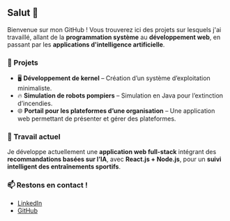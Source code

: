 ## Salut 👋  

Bienvenue sur mon GitHub ! Vous trouverez ici des projets sur lesquels j'ai travaillé, allant de la **programmation système** au **développement web**, en passant par les **applications d'intelligence artificielle**.  

### 🔧 Projets  
- 🖥 **Développement de kernel** – Création d’un système d’exploitation minimaliste.  
- 🔥 **Simulation de robots pompiers** – Simulation en Java pour l’extinction d’incendies.  
- 🌐 **Portail pour les plateformes d’une organisation** – Une application web permettant de présenter et gérer des plateformes.  

### 🚀 Travail actuel  
Je développe actuellement une **application web full-stack** intégrant des **recommandations basées sur l’IA**, avec **React.js + Node.js**, pour un **suivi intelligent des entraînements sportifs**.  

### 📫 Restons en contact !  
- [LinkedIn](https://www.linkedin.com/in/alaa-jennine-14465022b)  
- [GitHub](https://github.com/alaajee)  
